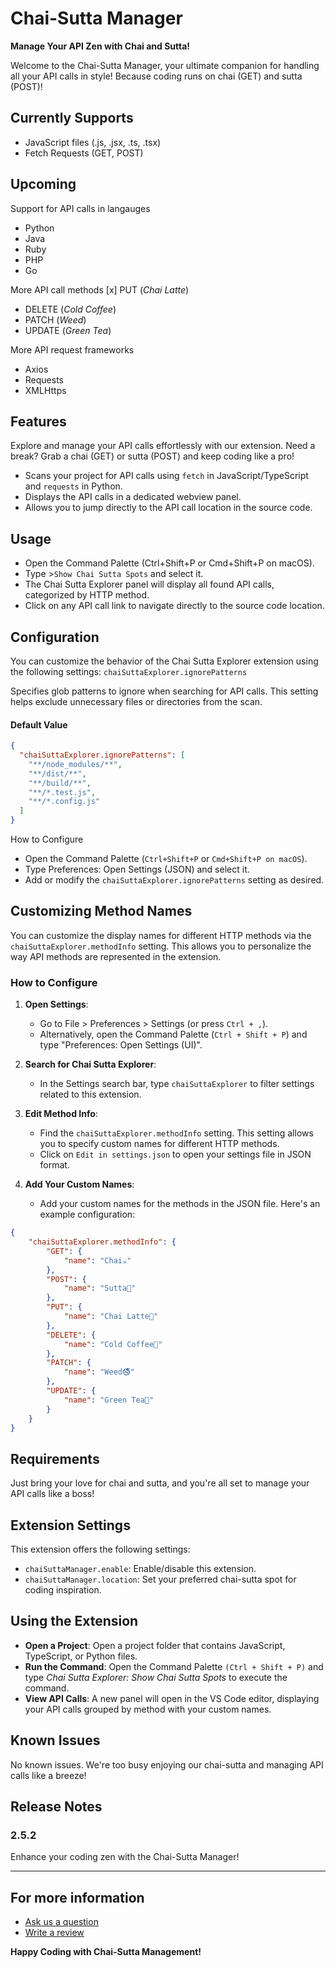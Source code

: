 # Chai-Sutta Manager
**Manage Your API Zen with Chai and Sutta!**

Welcome to the Chai-Sutta Manager, your ultimate companion for handling all your API calls in style! Because coding runs on chai (GET) and sutta (POST)!

## Currently Supports

- JavaScript files (.js, .jsx, .ts, .tsx)
- Fetch Requests (GET, POST)

## Upcoming

Support for API calls in langauges
- Python
- Java
- Ruby
- PHP
- Go

More API call methods
[x] PUT (_Chai Latte_)
- DELETE (_Cold Coffee_)
- PATCH (_Weed_)
- UPDATE (_Green Tea_)

More API request frameworks
- Axios
- Requests
- XMLHttps

## Features

Explore and manage your API calls effortlessly with our extension. Need a break? Grab a chai (GET) or sutta (POST) and keep coding like a pro!

- Scans your project for API calls using `fetch` in JavaScript/TypeScript and `requests` in Python.
- Displays the API calls in a dedicated webview panel.
- Allows you to jump directly to the API call location in the source code.

## Usage
- Open the Command Palette (Ctrl+Shift+P or Cmd+Shift+P on macOS).
- Type >`Show Chai Sutta Spots` and select it.
- The Chai Sutta Explorer panel will display all found API calls, categorized by HTTP method.
- Click on any API call link to navigate directly to the source code location.


## Configuration

You can customize the behavior of the Chai Sutta Explorer extension using the following settings:
`chaiSuttaExplorer.ignorePatterns`

Specifies glob patterns to ignore when searching for API calls. This setting helps exclude unnecessary files or directories from the scan.

#### Default Value

```json
{
  "chaiSuttaExplorer.ignorePatterns": [
    "**/node_modules/**",
    "**/dist/**",
    "**/build/**",
    "**/*.test.js",
    "**/*.config.js"
  ]
}
```
How to Configure
- Open the Command Palette (`Ctrl+Shift+P` or `Cmd+Shift+P on macOS`).
- Type Preferences: Open Settings (JSON) and select it.
- Add or modify the `chaiSuttaExplorer.ignorePatterns` setting as desired. 


## Customizing Method Names

You can customize the display names for different HTTP methods via the `chaiSuttaExplorer.methodInfo` setting. This allows you to personalize the way API methods are represented in the extension.

### How to Configure

1. **Open Settings**:
   - Go to File > Preferences > Settings (or press `Ctrl + ,`).
   - Alternatively, open the Command Palette (`Ctrl + Shift + P`) and type "Preferences: Open Settings (UI)".

2. **Search for Chai Sutta Explorer**:
   - In the Settings search bar, type `chaiSuttaExplorer` to filter settings related to this extension.

3. **Edit Method Info**:
   - Find the `chaiSuttaExplorer.methodInfo` setting. This setting allows you to specify custom names for different HTTP methods.
   - Click on `Edit in settings.json` to open your settings file in JSON format.

4. **Add Your Custom Names**:
   - Add your custom names for the methods in the JSON file. Here's an example configuration:

```json
{
    "chaiSuttaExplorer.methodInfo": {
        "GET": {
            "name": "Chai☕"
        },
        "POST": {
            "name": "Sutta🚬"
        },
        "PUT": {
            "name": "Chai Latte🍼"
        },
        "DELETE": {
            "name": "Cold Coffee🍵"
        },
        "PATCH": {
            "name": "Weed🚭"
        },
        "UPDATE": {
            "name": "Green Tea🥗"
        }
    }
}
```

## Requirements

Just bring your love for chai and sutta, and you're all set to manage your API calls like a boss!

## Extension Settings

This extension offers the following settings:

* `chaiSuttaManager.enable`: Enable/disable this extension.
* `chaiSuttaManager.location`: Set your preferred chai-sutta spot for coding inspiration.

## Using the Extension

- **Open a Project**: Open a project folder that contains JavaScript, TypeScript, or Python files.
- **Run the Command**: Open the Command Palette ```(Ctrl + Shift + P)``` and type *Chai Sutta Explorer: Show Chai Sutta Spots* to execute the command.
- **View API Calls**: A new panel will open in the VS Code editor, displaying your API calls grouped by method with your custom names.

## Known Issues

No known issues. We're too busy enjoying our chai-sutta and managing API calls like a breeze!

## Release Notes

### 2.5.2

Enhance your coding zen with the Chai-Sutta Manager!

---
## For more information

* [Ask us a question](https://marketplace.visualstudio.com/items?itemName=IshKapoor.chai-sutta-explorer&ssr=false#review-details)
* [Write a review](https://marketplace.visualstudio.com/items?itemName=IshKapoor.chai-sutta-explorer&ssr=false#review-details)

**Happy Coding with Chai-Sutta Management!**